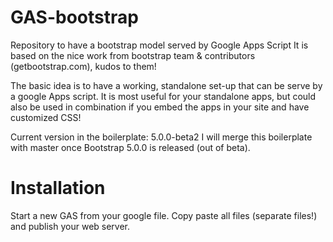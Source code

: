 # GAS-bootstrap
Repository to have a bootstrap model served by Google Apps Script
It is based on the nice work from bootstrap team & contributors (getbootstrap.com), kudos to them!

The basic idea is to have a working, standalone set-up that can be serve by a google Apps script. It is most useful for your standalone apps, but could also be used in combination if you embed the apps in your site and have customized CSS!
 
Current version in the boilerplate: 5.0.0-beta2
I will merge this boilerplate with master once Bootstrap 5.0.0 is released (out of beta).

# Installation
Start a new GAS from your google file.
Copy paste all files (separate files!) and publish your web server.
